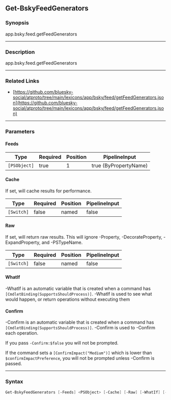 Get-BskyFeedGenerators
----------------------




### Synopsis
app.bsky.feed.getFeedGenerators



---


### Description

app.bsky.feed.getFeedGenerators



---


### Related Links
* [https://github.com/bluesky-social/atproto/tree/main/lexicons/app/bsky/feed/getFeedGenerators.json](https://github.com/bluesky-social/atproto/tree/main/lexicons/app/bsky/feed/getFeedGenerators.json)





---


### Parameters
#### **Feeds**




|Type        |Required|Position|PipelineInput        |
|------------|--------|--------|---------------------|
|`[PSObject]`|true    |1       |true (ByPropertyName)|



#### **Cache**

If set, will cache results for performance.






|Type      |Required|Position|PipelineInput|
|----------|--------|--------|-------------|
|`[Switch]`|false   |named   |false        |



#### **Raw**

If set, will return raw results. This will ignore -Property, -DecorateProperty, -ExpandProperty, and -PSTypeName.






|Type      |Required|Position|PipelineInput|
|----------|--------|--------|-------------|
|`[Switch]`|false   |named   |false        |



#### **WhatIf**
-WhatIf is an automatic variable that is created when a command has ```[CmdletBinding(SupportsShouldProcess)]```.
-WhatIf is used to see what would happen, or return operations without executing them
#### **Confirm**
-Confirm is an automatic variable that is created when a command has ```[CmdletBinding(SupportsShouldProcess)]```.
-Confirm is used to -Confirm each operation.

If you pass ```-Confirm:$false``` you will not be prompted.


If the command sets a ```[ConfirmImpact("Medium")]``` which is lower than ```$confirmImpactPreference```, you will not be prompted unless -Confirm is passed.



---


### Syntax
```PowerShell
Get-BskyFeedGenerators [-Feeds] <PSObject> [-Cache] [-Raw] [-WhatIf] [-Confirm] [<CommonParameters>]
```
